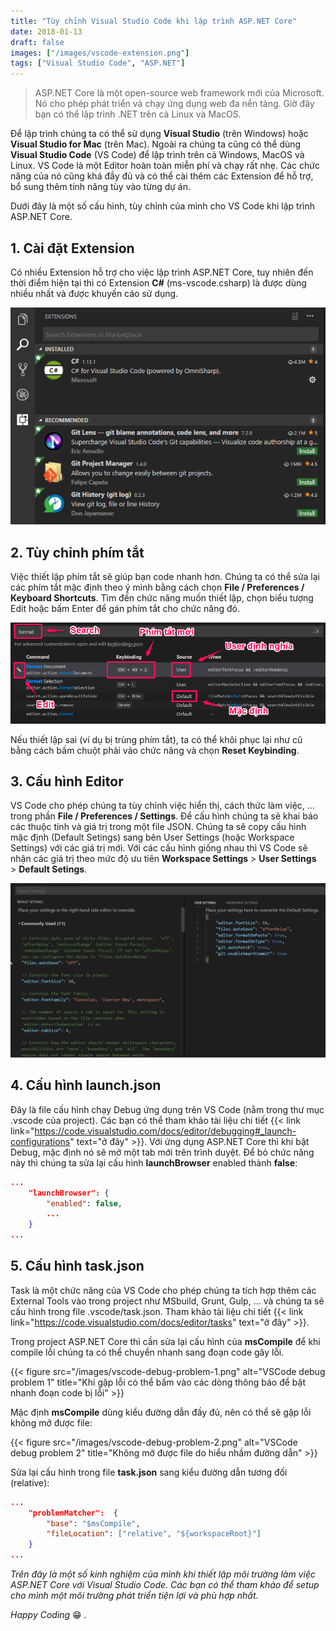 ```yaml
---
title: "Tùy chỉnh Visual Studio Code khi lập trình ASP.NET Core"
date: 2018-01-13
draft: false
images: ["/images/vscode-extension.png"]
tags: ["Visual Studio Code", "ASP.NET"]
---
```


> ASP.NET Core là một open-source web framework mới của Microsoft. Nó cho phép phát triển và chạy ứng dụng web đa nền tảng. Giờ đây bạn có thể lập trình .NET trên cả Linux và MacOS.

Để lập trình chúng ta có thể sử dụng **Visual Studio** (trên Windows) hoặc **Visual Studio for Mac** (trên Mac). Ngoài ra chúng ta cũng có thể dùng **Visual Studio Code** (VS Code) để lập trình trên cả Windows, MacOS và Linux. VS Code là một Editor hoàn toàn miễn phí và chạy rất nhẹ. Các chức năng của nó cũng khá đầy đủ và có thể cài thêm các Extension để hỗ trợ, bổ sung thêm tính năng tùy vào từng dự án.

Dưới đây là một số cấu hình, tùy chỉnh của mình cho VS Code khi lập trình ASP.NET Core.

## 1. Cài đặt Extension

Có nhiều Extension hỗ trợ cho việc lập trình ASP.NET Core, tuy nhiên đến thời điểm hiện tại thì có Extension **C#** (ms-vscode.csharp) là được dùng nhiều nhất và được khuyến cáo sử dụng.

![vs-code-extension](/images/vscode-extension.png)

## 2. Tùy chỉnh phím tắt

Việc thiết lập phím tắt sẽ giúp bạn code nhanh hơn. Chúng ta có thể sửa lại các phím tắt mặc định theo ý mình bằng cách chọn **File / Preferences / Keyboard Shortcuts**. Tìm đến chức năng muốn thiết lập, chọn biểu tượng Edit hoặc bấm Enter để gán phím tắt cho chức năng đó.

![vscode-keybinding](/images/vscode-keybinding.png)

Nếu thiết lập sai (ví dụ bị trùng phím tắt), ta có thể khôi phục lại như cũ bằng cách bấm chuột phải vào chức năng và chọn **Reset Keybinding**.

## 3. Cấu hình Editor

VS Code cho phép chúng ta tùy chỉnh việc hiển thị, cách thức làm việc, ... trong phần **File / Preferences / Settings**. Để cấu hình chúng ta sẽ khai báo các thuộc tính và giá trị trong một file JSON. Chúng ta sẽ copy cấu hình mặc định (Default Setings) sang bên User Settings (hoặc Workspace Settings) với các giá trị mới. Với các cấu hình giống nhau thì VS Code sẽ nhận các giá trị theo mức độ ưu tiên **Workspace Settings** > **User Settings** > **Default Setings**.

![vscode-setting](/images/vscode-setting.png)

## 4. Cấu hình launch.json

Đây là file cấu hình chạy Debug ứng dụng trên VS Code (nằm trong thư mục .vscode của project). Các bạn có thể tham khảo tài liệu chi tiết {{< link link="https://code.visualstudio.com/docs/editor/debugging#_launch-configurations" text="ở đây" >}}. Với ứng dụng ASP.NET Core thì khi bật Debug, mặc định nó sẽ mở một tab mới trên trình duyệt. Để bỏ chức năng này thì chúng ta sửa lại cấu hình **launchBrowser** enabled thành **false**:

```json
...
    "launchBrowser": {
        "enabled": false,
        ...
    }
...
```

## 5. Cấu hình task.json

Task là một chức năng của VS Code cho phép chúng ta tích hợp thêm các External Tools vào trong project như MSbuild, Grunt, Gulp, ... và chúng ta sẽ cấu hình trong file .vscode/task.json. Tham khảo tài liệu chi tiết {{< link link="https://code.visualstudio.com/docs/editor/tasks" text="ở đây" >}}.

Trong project ASP.NET Core thì cần sửa lại cấu hình của **msCompile** để khi compile lỗi chúng ta có thể chuyển nhanh sang đoạn code gây lỗi.

{{< figure src="/images/vscode-debug-problem-1.png" alt="VSCode debug problem 1" title="Khi gặp lỗi có thể bấm vào các dòng thông báo để bật nhanh đoạn code bị lỗi" >}}

Mặc định **msCompile** dùng kiểu đường dẫn đầy đủ, nên có thể sẽ gặp lỗi không mở được file:

{{< figure src="/images/vscode-debug-problem-2.png" alt="VSCode debug problem 2" title="Không mở được file do hiểu nhầm đường dẫn" >}}

Sửa lại cấu hình trong file **task.json** sang kiểu đường dẫn tương đối (relative):

```json
...
    "problemMatcher":  {
        "base": "$msCompile",
        "fileLocation": ["relative", "${workspaceRoot}"]
    }
...
```

_Trên đây là một số kinh nghiệm của mình khi thiết lập môi trường làm việc ASP.NET Core với Visual Studio Code. Các bạn có thể tham khảo để setup cho mình một môi trường phát triển tiện lợi và phù hợp nhất._

_Happy Coding_ 😁 _._
